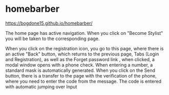 # homebarber
https://bogdone15.github.io/homebarber/
<p>The home page has active navigation. When you click on "Become Stylist" you will be taken to the corresponding page.</p>
<p>
When you click on the registration icon, you go to this page, where there is an active "Back" button, which returns to the previous page, Tabs (Login and Registration), as well as the Forget password link
, when clicked, a modal window opens with a phone check. When entering a number, a standard mask is automatically generated. When you click on the Send button,
there is a transfer to the page with the verification of the phone, where you need to enter the code from the message. The code is entered with automatic jumping over Input</p>

